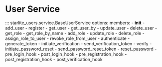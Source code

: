 # User Service

::: starlite_users.service.BaseUserService
    options:
        members:
            - __init__
            - add_user
            - register
            - get_user
            - get_user_by
            - update_user
            - delete_user
            - get_role
            - get_role_by_name
            - add_role
            - update_role
            - delete_role
            - assign_role_to_user
            - revoke_role_from_user
            - authenticate
            - generate_token
            - initiate_verification
            - send_verification_token
            - verify
            - initiate_password_reset
            - send_password_reset_token
            - reset_password
            - pre_login_hook
            - post_login_hook
            - pre_registration_hook
            - post_registration_hook
            - post_verification_hook
